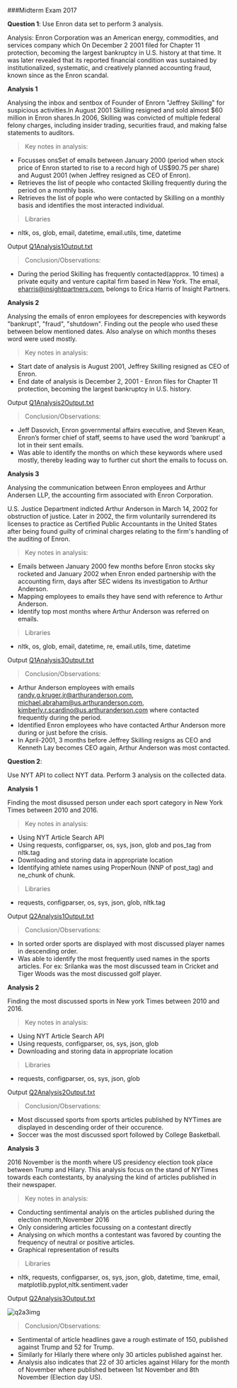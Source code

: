 ###Midterm Exam 2017

**Question 1**:
Use Enron data set to perform 3 analysis.

Analysis:
Enron Corporation was an American energy, commodities, and services company which On December 2 2001 filed for Chapter 11 protection, becoming the largest bankruptcy in U.S. history at that time. It  was later revealed that its reported financial condition was sustained by institutionalized, systematic, and creatively planned accounting fraud, known since as the Enron scandal.

**Analysis 1**

Analysing the inbox and sentbox of Founder of Enrorn "Jeffrey Skilling" for suspicious activities.In August 2001 Skilling resigned and sold almost $60 million in Enron shares.In 2006, Skilling was convicted of multiple federal felony charges, including insider trading, securities fraud, and making false statements to auditors.
> Key notes in analysis:
- Focusses onsSet of emails between January 2000 (period when stock price of Enron started to rise to a record high of US$90.75 per share) and August 2001 (when Jeffrey resigned as CEO of Enron).
- Retrieves the list of people who contacted Skilling frequently during the period on a monthly basis.
- Retrieves the list of pople who were contacted by Skilling on a monthly basis and identifies the most interacted individual. 

> Libraries
- nltk, os, glob, email, datetime, email.utils, time, datetime

Output
[Q1Analysis1Output.txt](https://github.com/praveen-sivadasan/Python/files/823082/Q1Analysis1Output.txt)

> Conclusion/Observations:
- During the period Skilling has frequently contacted(approx. 10 times) a private equity and venture capital firm based in New York. The email, eharris@insightpartners.com, belongs to Erica Harris of Insight Partners.


**Analysis 2**

Analysing the emails of enron employees for descrepencies with keywords "bankrupt", "fraud", "shutdown". Finding out the people who used these between below mentioned dates. Also analyse on which months theses word were used mostly.<br>
> Key notes in analysis:
- Start date of analysis is August 2001, Jeffrey Skilling resigned as CEO of Enron. 
- End date of analysis is December 2, 2001 - Enron files for Chapter 11 protection, becoming the largest bankruptcy in U.S. history.

Output
[Q1Analysis2Output.txt](https://github.com/praveen-sivadasan/Python/files/823087/Q1Analysis2Output.txt)

> Conclusion/Observations:
- Jeff Dasovich, Enron governmental affairs executive, and Steven Kean, Enron’s former chief of staff, seems to have used the word 'bankrupt' a lot in their sent emails.
- Was able to identify the months on which these keywords where used mostly, thereby leading way to further cut short the emails to focuss on.

**Analysis 3**

Analysing the communication between Enron employees and Arthur Andersen LLP, the accounting firm associated with Enron Corporation.<br>

U.S. Justice Department indicted Arthur Anderson in March 14, 2002 for obstruction of justice. Later in 2002, the firm voluntarily surrendered its licenses to practice as Certified Public Accountants in the United States after being found guilty of criminal charges relating to the firm's handling of the auditing of Enron.
> Key notes in analysis:
- Emails between January 2000 few months before Enron stocks sky rocketed and January 2002 when Enron ended partnership with the accounting firm, days after SEC widens its investigation to Arthur Anderson.
- Mapping employees to emails they have send with reference to Arthur Anderson.
- Identify top most months where Arthur Anderson was referred on emails.

> Libraries
- nltk, os, glob, email, datetime, re, email.utils, time, datetime

Output
[Q1Analysis3Output.txt](https://github.com/praveen-sivadasan/Python/files/823090/Q1Analysis3Output.txt)

> Conclusion/Observations:
- Arthur Anderson employees with emails randy.g.kruger.jr@arthuranderson.com, michael.abraham@us.arthuranderson.com, kimberly.r.scardino@us.arthuranderson.com where contacted frequently during the period.
- Identified Enron employees who have contacted Arthur Anderson more during or just before the crisis.
- In April-2001, 3 months before Jeffrey Skilling resigns as CEO and Kenneth Lay becomes CEO again, Arthur Anderson was most contacted.

**Question 2**:

Use NYT API to collect NYT data. Perform 3 analysis on the collected data.

**Analysis 1**

Finding the most disussed person under each sport category in New York Times between 2010 and 2016.
> Key notes in analysis:
- Using NYT Article Search API
- Using requests, configparser, os, sys, json, glob and pos_tag from nltk.tag
- Downloading and storing data in appropriate location
- Identifying athlete names using ProperNoun (NNP of post_tag) and ne_chunk of chunk.

> Libraries
- requests, configparser, os, sys, json, glob, nltk.tag

Output
[Q2Analysis1Output.txt](https://github.com/praveen-sivadasan/Python/files/823091/Q2Analysis1Output.txt)

> Conclusion/Observations:
- In sorted order sports are displayed with most discussed player names in descending order.
- Was able to identify the most frequently used names in the sports articles. For ex: Srilanka was the most discussed team in Cricket and Tiger Woods was the most discussed golf player.

**Analysis 2**

Finding the most discussed sports in New york Times between 2010 and 2016.
> Key notes in analysis:
- Using NYT Article Search API
- Using requests, configparser, os, sys, json, glob
- Downloading and storing data in appropriate location

> Libraries
- requests, configparser, os, sys, json, glob

Output
[Q2Analysis2Output.txt](https://github.com/praveen-sivadasan/Python/files/823096/Q2Analysis2Output.txt)

> Conclusion/Observations:
- Most discussed sports from sports articles published by NYTimes are displayed in descending order of their occurence.
- Soccer was the most discussed sport followed by College Basketball.

**Analysis 3**

2016 November is the month where US presidency election took place between Trump and Hilary. This analysis focus on the stand of NYTimes towards each contestants, by analysing the kind of articles published in their newspaper.

> Key notes in analysis:
- Conducting sentimental analyis on the articles published during the election month,November 2016
- Only considering articles focussing on a contestant directly
- Analysing on which months a contestant was favored by counting the frequency of neutral or positive articles.
- Graphical representation of results

> Libraries
- nltk, requests, configparser, os, sys, json, glob, datetime, time, email, matplotlib.pyplot,nltk.sentiment.vader

Output
[Q2Analysis3Output.txt](https://github.com/praveen-sivadasan/Python/files/823097/Q2Analysis3Output.txt)

![q2a3img](https://cloud.githubusercontent.com/assets/18182515/23638031/2eb81caa-02ad-11e7-8224-ae1a4055e750.png)

> Conclusion/Observations:
- Sentimental of article headlines gave a rough estimate of 150, published against Trump and 52 for Trump.
- Similarly for Hilarly there where only 30 articles published against her.
- Analysis also indicates that 22 of 30 articles against Hilary for the month of November where published between 1st November and 8th November (Election day US).

